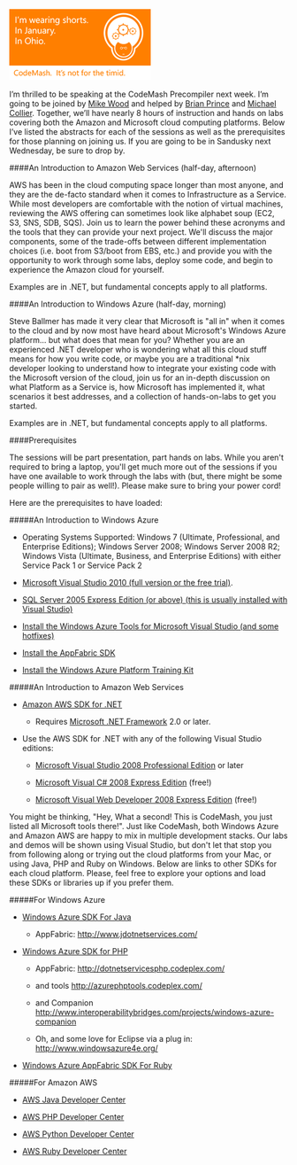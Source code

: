 <img alt='CodeMash' src='/assets/images/timid_thumb.png' class='blogimage img-responsive'>

I’m thrilled to be speaking at the CodeMash Precompiler next week. I’m going to be joined by
[Mike Wood](http://mvwood.com/) and helped by [Brian Prince](http://www.brianhprince.com/) and
[Michael Collier](http://michaelcollier.wordpress.com/). Together, we’ll have nearly 8 hours of instruction and hands
on labs covering both the Amazon and Microsoft cloud computing platforms. Below I’ve listed the abstracts for each of
the sessions as well as the prerequisites for those planning on joining us. If you are going to be in Sandusky next
Wednesday, be sure to drop by.

####An Introduction to Amazon Web Services (half-day, afternoon)

AWS has been in the cloud computing space longer than most anyone, and they are the de-facto standard when it comes to
Infrastructure as a Service. While most developers are comfortable with the notion of virtual machines, reviewing the
AWS offering can sometimes look like alphabet soup (EC2, S3, SNS, SDB, SQS). Join us to learn the power behind these
acronyms and the tools that they can provide your next project. We'll discuss the major components, some of the
trade-offs between different implementation choices (i.e. boot from S3/boot from EBS, etc.) and provide you with the
opportunity to work through some labs, deploy some code, and begin to experience the Amazon cloud for yourself.

Examples are in .NET, but fundamental concepts apply to all platforms.


####An Introduction to Windows Azure (half-day, morning)

Steve Ballmer has made it very clear that Microsoft is "all in" when it comes to the cloud and by now most have heard
about Microsoft's Windows Azure platform... but what does that mean for you? Whether you are an experienced .NET
developer who is wondering what all this cloud stuff means for how you write code, or maybe you are a traditional
\*nix developer looking to understand how to integrate your existing code with the Microsoft version of the cloud, join
us for an in-depth discussion on what Platform as a Service is, how Microsoft has implemented it, what scenarios it
best addresses, and a collection of hands-on-labs to get you started.

Examples are in .NET, but fundamental concepts apply to all platforms.


####Prerequisites

The sessions will be part presentation, part hands on labs.  While you aren't required to bring a laptop, you'll get
much more out of the sessions if you have one available to work through the labs with (but, there might be some people
willing to pair as well!).  Please make sure to bring your power cord!

Here are the prerequisites to have loaded:

#####An Introduction to Windows Azure

* Operating Systems Supported: Windows 7 (Ultimate, Professional, and Enterprise Editions); Windows Server 2008;
Windows Server 2008 R2; Windows Vista (Ultimate, Business, and Enterprise Editions) with either Service Pack 1 or
Service Pack 2

* [Microsoft Visual Studio 2010 (full version or the free trial)](http://www.microsoft.com/visualstudio).

* [SQL Server 2005 Express Edition (or above) (this is usually installed with Visual Studio)](http://www.microsoft.com/express/sql/download)

* [Install the Windows Azure Tools for Microsoft Visual Studio (and some hotfixes)](http://msdn.microsoft.com/en-us/windowsazure/cc974146.aspx)

* [Install the AppFabric SDK](http://www.microsoft.com/downloads/en/details.aspx?FamilyID=39856a03-1490-4283-908f-c8bf0bfad8a5&displaylang=en)

* [Install the Windows Azure Platform Training Kit](http://www.microsoft.com/downloads/en/details.aspx?FamilyID=413E88F8-5966-4A83-B309-53B7B77EDF78&displaylang=en)

#####An Introduction to Amazon Web Services

* [Amazon AWS SDK for .NET](http://d1q6xku6craafi.cloudfront.net/AWSSDKForNET_1.2.0.2.msi)

  * Requires [Microsoft .NET Framework](http://msdn.microsoft.com/en-us/netframework/default.aspx) 2.0 or later.

* Use the AWS SDK for .NET with any of the following Visual Studio editions:

  * [Microsoft Visual Studio 2008 Professional Edition](http://www.microsoft.com/visualstudio/) or later

  * [Microsoft Visual C# 2008 Express Edition](http://www.microsoft.com/express/vcsharp/) (free!)

  * [Microsoft Visual Web Developer 2008 Express Edition](http://www.microsoft.com/express/vwd/) (free!)

You might be thinking, "Hey, What a second!  This is CodeMash, you just listed all Microsoft tools there!".  Just like
CodeMash, both Windows Azure and Amazon AWS are happy to mix in multiple development stacks.  Our labs and demos will
be shown using Visual Studio, but don't let that stop you from following along or trying out the cloud platforms from
your Mac, or using Java, PHP and Ruby on Windows.  Below are links to other SDKs for each cloud platform.  Please,
feel free to explore your options and load these SDKs or libraries up if you prefer them.

#####For Windows Azure

* [Windows Azure SDK For Java](http://www.windowsazure4j.org/)

  * AppFabric: <http://www.jdotnetservices.com/>

* [Windows Azure SDK for PHP](http://phpazure.codeplex.com/)

  * AppFabric: <http://dotnetservicesphp.codeplex.com/>

  * and tools <http://azurephptools.codeplex.com/>

  * and Companion <http://www.interoperabilitybridges.com/projects/windows-azure-companion>

  * Oh, and some love for Eclipse via a plug in: <http://www.windowsazure4e.org/>

* [Windows Azure AppFabric SDK For Ruby](http://rubyforge.org/projects/dotnetsrv-ruby/)

#####For Amazon AWS

* [AWS Java Developer Center](http://aws.amazon.com/java/)

* [AWS PHP Developer Center](http://aws.amazon.com/php/)

* [AWS Python Developer Center](http://aws.amazon.com/python/)

* [AWS Ruby Developer Center](http://aws.amazon.com/ruby/)